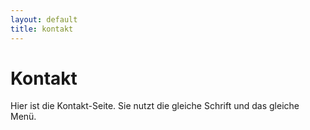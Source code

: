 ```yaml
---
layout: default
title: kontakt
---
```


# Kontakt

Hier ist die Kontakt-Seite. Sie nutzt die gleiche Schrift und das gleiche Menü.